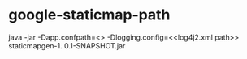 # google-staticmap-path
java -jar -Dapp.confpath=<<path>> -Dlogging.config=<<log4j2.xml path>> staticmapgen-1.
0.1-SNAPSHOT.jar
